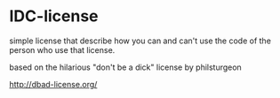 # IDC-license
simple license that describe how you can and can't use the code of the person who use that license.

based on the hilarious "don't be a dick" license by philsturgeon

http://dbad-license.org/
